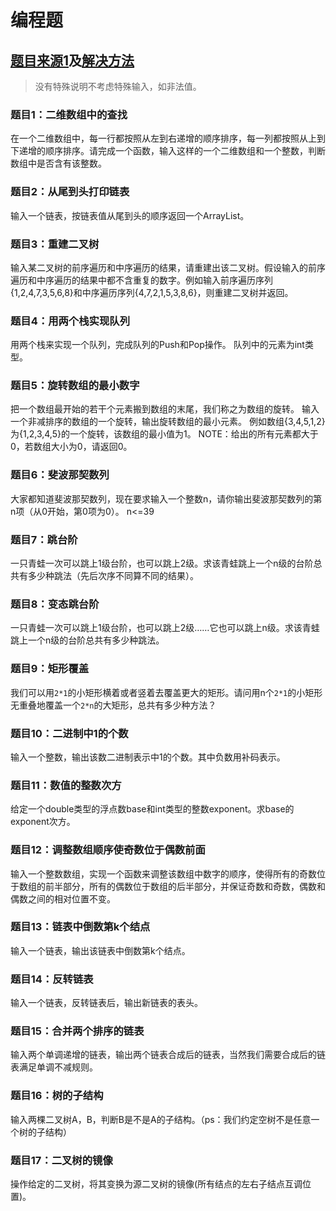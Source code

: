 # 编程题

## [题目来源1](https://www.nowcoder.com/ta/coding-interviews)及[解决方法](https://github.com/scyking/subject/blob/master/src/question/Solution.java)

> 没有特殊说明不考虑特殊输入，如非法值。

### 题目1：二维数组中的查找
在一个二维数组中，每一行都按照从左到右递增的顺序排序，每一列都按照从上到下递增的顺序排序。请完成一个函数，输入这样的一个二维数组和一个整数，判断数组中是否含有该整数。

### 题目2：从尾到头打印链表
输入一个链表，按链表值从尾到头的顺序返回一个ArrayList。

### 题目3：重建二叉树
输入某二叉树的前序遍历和中序遍历的结果，请重建出该二叉树。假设输入的前序遍历和中序遍历的结果中都不含重复的数字。例如输入前序遍历序列{1,2,4,7,3,5,6,8}和中序遍历序列{4,7,2,1,5,3,8,6}，则重建二叉树并返回。

### 题目4：用两个栈实现队列
用两个栈来实现一个队列，完成队列的Push和Pop操作。 队列中的元素为int类型。

### 题目5：旋转数组的最小数字
把一个数组最开始的若干个元素搬到数组的末尾，我们称之为数组的旋转。 输入一个非减排序的数组的一个旋转，输出旋转数组的最小元素。 例如数组{3,4,5,1,2}为{1,2,3,4,5}的一个旋转，该数组的最小值为1。 NOTE：给出的所有元素都大于0，若数组大小为0，请返回0。

### 题目6：斐波那契数列
大家都知道斐波那契数列，现在要求输入一个整数n，请你输出斐波那契数列的第n项（从0开始，第0项为0）。
n<=39

### 题目7：跳台阶
一只青蛙一次可以跳上1级台阶，也可以跳上2级。求该青蛙跳上一个n级的台阶总共有多少种跳法（先后次序不同算不同的结果）。

### 题目8：变态跳台阶
一只青蛙一次可以跳上1级台阶，也可以跳上2级……它也可以跳上n级。求该青蛙跳上一个n级的台阶总共有多少种跳法。

### 题目9：矩形覆盖
我们可以用`2*1`的小矩形横着或者竖着去覆盖更大的矩形。请问用n个`2*1`的小矩形无重叠地覆盖一个`2*n`的大矩形，总共有多少种方法？

### 题目10：二进制中1的个数
输入一个整数，输出该数二进制表示中1的个数。其中负数用补码表示。

### 题目11：数值的整数次方
给定一个double类型的浮点数base和int类型的整数exponent。求base的exponent次方。

### 题目12：调整数组顺序使奇数位于偶数前面
输入一个整数数组，实现一个函数来调整该数组中数字的顺序，使得所有的奇数位于数组的前半部分，所有的偶数位于数组的后半部分，并保证奇数和奇数，偶数和偶数之间的相对位置不变。

### 题目13：链表中倒数第k个结点
输入一个链表，输出该链表中倒数第k个结点。

### 题目14：反转链表
输入一个链表，反转链表后，输出新链表的表头。

### 题目15：合并两个排序的链表
输入两个单调递增的链表，输出两个链表合成后的链表，当然我们需要合成后的链表满足单调不减规则。

### 题目16：树的子结构
输入两棵二叉树A，B，判断B是不是A的子结构。（ps：我们约定空树不是任意一个树的子结构）

### 题目17：二叉树的镜像
操作给定的二叉树，将其变换为源二叉树的镜像(所有结点的左右子结点互调位置)。









